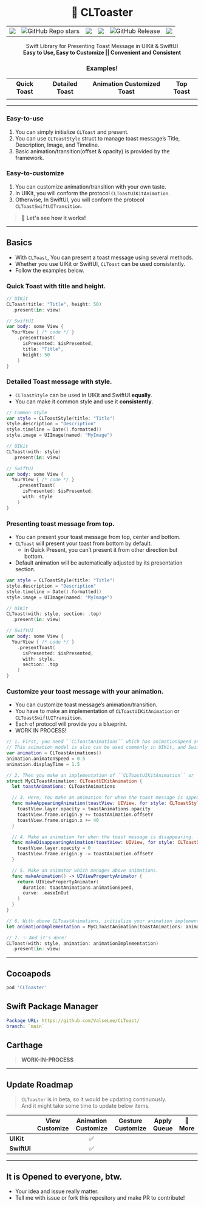 <p align = "center">
  <h1 align = "center"> 🌿 CLToaster </h1>
</p>

<table align = "center">
  <tr>
    <td>
      <a href = "mailto:sollleky72@gmail.com">
      <img src = "https://img.shields.io/badge/contact-@CelanLee-green.svg?style=flat&label=Contact&logo=gmail">
      </a>
    </td>
    <td>
      <img alt = "GitHub Repo stars" src = "https://img.shields.io/github/stars/valselee/cltoaster">
    </td>
    <td>
      <img src = "https://img.shields.io/github/license/valselee/CLToaster?label=LICENSE"> </td>
    <td>
      <img src = "https://img.shields.io/cocoapods/p/CLToaster?logo=swift&label=Platform">
    </td>
    <td>
      <img alt = "GitHub Release" src = "https://img.shields.io/github/v/release/valselee/cltoaster?include_prereleases&logo=github&label=Release">
    </td>
    <td>
      <img src = "https://img.shields.io/cocoapods/v/CLToaster"
    </td>
  </tr>
</table>

<p align = "center">
  Swift Library for Presenting Toast Message in UIKit & SwiftUI
  <br>
  <strong>
    Easy to Use, Easy to Customize || Convenient and Consistent
  </strong>
</p>

<p align = "center">
  <h3 align = "center"> Examples! </h2> 
</p>

<table align = "center">
  <tr>
    <th scope="col">Quick Toast</td>
    <th scope="col">Detailed Toast</td>
    <th scope="col">Animation Customized Toast</td>
    <th scope="col">Top Toast</td>
  </tr>
  <tr>
    <td><img src=""> </td>
    <td><img src=""> </td>
    <td><img src=""> </td>
  </tr>
</table>

---
### Easy-to-use
1. You can simply initialize `CLToast` and present.
2. You can use `CLToastStyle` struct to manage toast message’s Title, Description, Image, and Timeline.
3. Basic animation/transition(offset & opacity) is provided by the framework.

### Easy-to-customize
1. You can customize animation/transition with your own taste.
2. In UIKit, you will conform the protocol `CLToastUIKitAnimation`.
3. Otherwise, In SwiftUI, you will conform the protocol `CLToastSwiftUITransition`.

> 👀 **Let's see how it works!**

---
## Basics
- With `CLToast`, You can present a toast message using several methods.
- Whether you use UIKit or SwiftUI, `CLToast` can be used consistently.
- Follow the examples below.

### Quick Toast with title and height.
```swift
// UIKit
CLToast(title: "Title", height: 50)
  .present(in: view)

// SwiftUI
var body: some View {
  YourView { /* code */ }
    .presentToast(
      isPresented: $isPresented,
      title: "Title",
      height: 50
    )
}
```

### Detailed Toast message with style.
- `CLToastStyle` can be used in UIKit and SwiftUI **equally**.
- You can make it common style and use it **consistently**.

```swift
// Common style
var style = CLToastStyle(title: "Title")
style.description = "Description"
style.timeline = Date().formatted()
style.image = UIImage(named: "MyImage")

// UIKit
CLToast(with: style)
  .present(in: view)

// SwiftUI
var body: some View {
  YourView { /* code */ }
    .presentToast(
      isPresented: $isPresented,
      with: style
    )
}
```

### Presenting toast message from top.
- You can present your toast message from top, center and bottom.
- `CLToast` will present your toast from bottom by default.
  - in Quick Present, you can’t present it from other direction but bottom.
- Default animation will be automatically adjusted by its presentation section.

```swift
var style = CLToastStyle(title: "Title")
style.description = "Description"
style.timeline = Date().formatted()
style.image = UIImage(named: "MyImage")

// UIKit
CLToast(with: style, section: .top)
  .present(in: view)

// SwiftUI
var body: some View {
  YourView { /* code */ }
    .presentToast(
      isPresented: $isPresented,
      with: style,
      section: .top
    )
}
```

### Customize your toast message with your animation.
- You can customize toast message’s animation/transition.
- You have to make an implementation of `CLToastUIKitAnimation` or `CLToastSwiftUITransition`.
- Each of protocol will provide you a blueprint.
- WORK IN PROCESS!

```swift
// 1. First, you need ``CLToastAnimations`` which has animationSpeed and displayTime, etc.
// This animation model is also can be used commonly in UIKit, and SwiftUI.
var animation = CLToastAnimations()
animation.animatonSpeed = 0.5
animation.displayTime = 1.5

// 2. Then you make an implementation of ``CLToastUIKitAnimation`` or ``CLToastSwiftUITransition``.
struct MyCLToastAnimation: CLToastUIKitAnimation {
  let toastAnimations: CLToastAnimations

  // 3. Here, You make an animation for when the toast message is appearing.
  func makeAppearingAnimation(toastView: UIView, for style: CLToastStyle) {
    toastView.layer.opacity = toastAnimations.opacity
    toastView.frame.origin.y += toastAnimation.offsetY
    toastView.frame.origin.x += 40
  }

  // 4. Make an animation for when the toast message is disappearing.
  func makeDisappearingAnimation(toastView: UIView, for style: CLToastStyle) {
    toastView.layer.opacity = 0
    toastView.frame.origin.y -= toastAnimation.offsetY
  }

  // 5. Make an animator which manages above animations.
  func makeAnimation() -> UIViewPropertyAnimator {
    return UIViewPropertyAnimator(
      duration: toastAnimations.animationSpeed,
      curve: .easeInOut
    )
  }
}

// 6. With above CLToastAnimations, initialize your animation implementation.
let animationImplementation = MyCLToastAnimation(toastAnimations: animation)

// 7. ✨ And it's done!
CLToast(with: style, animation: animationImplementation)
  .present(in: view)
```
---

## Cocoapods

```ruby
pod 'CLToaster'
```

## Swift Package Manager
```yml
Package URL: https://github.com/ValseLee/CLToast/
branch: `main`
```

## Carthage
> **WORK-IN-PROCESS**

---
## Update Roadmap
> ``CLToaster`` is in beta, so it would be updating continuously. <br>
> And it might take some time to update below items.

|         | View Customize | Animation Customize | Gesture Customize | Apply Queue | 🚏 More |
| :---    | :---: | :---: | :---: | :---: | :---: | 
| **UIKit**   |  | ✅ |    |   |  |
| **SwiftUI** |  |  ✅  |    |   |  | 

---
## It is Opened to everyone, btw.
- Your idea and issue really matter.
- Tell me with issue or fork this repository and make PR to contribute!


